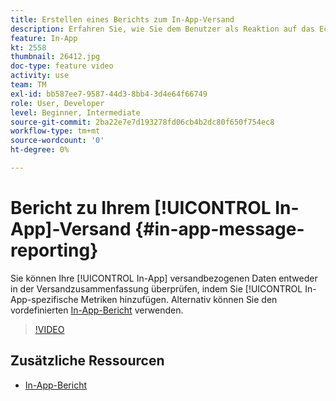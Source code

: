 ```yaml
---
title: Erstellen eines Berichts zum In-App-Versand
description: Erfahren Sie, wie Sie dem Benutzer als Reaktion auf das Echtzeit-Verhalten eines Kunden in der Mobile App kontextuell relevante In-App-Nachrichten präsentieren.
feature: In-App
kt: 2558
thumbnail: 26412.jpg
doc-type: feature video
activity: use
team: TM
exl-id: bb587ee7-9587-44d3-8bb4-3d4e64f66749
role: User, Developer
level: Beginner, Intermediate
source-git-commit: 2ba22e7e7d193278fd06cb4b2dc80f650f754ec8
workflow-type: tm+mt
source-wordcount: '0'
ht-degree: 0%

---
```


# Bericht zu Ihrem [!UICONTROL In-App]-Versand {#in-app-message-reporting}

Sie können Ihre [!UICONTROL In-App] versandbezogenen Daten entweder in der Versandzusammenfassung überprüfen, indem Sie [!UICONTROL In-App-spezifische Metriken hinzufügen. Alternativ können Sie den vordefinierten [In-App-Bericht](https://experienceleague.adobe.com/docs/campaign-standard/using/reporting/list-of-reports/in-app-report.html?lang=en) verwenden.

>[!VIDEO](https://video.tv.adobe.com/v/26412?quality=12)

## Zusätzliche Ressourcen

* [In-App-Bericht](https://experienceleague.adobe.com/docs/campaign-standard/using/reporting/list-of-reports/in-app-report.html?lang=en)
